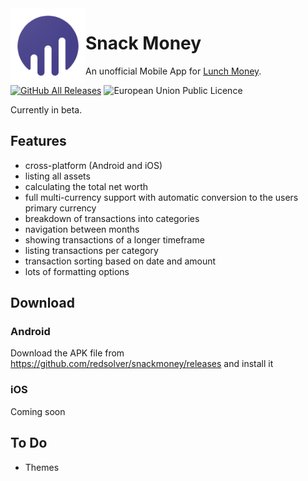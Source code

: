 <img align="left" width="120" height="120" src="https://github.com/redsolver/snackmoney/raw/main/assets/icon/transparent.png" alt="App Icon">

# Snack Money

An unofficial Mobile App for [Lunch Money](https://lunchmoney.app/).

[![GitHub All Releases](https://img.shields.io/github/downloads/redsolver/snackmoney/total?style=for-the-badge)](https://github.com/redsolver/snackmoney/releases)
![European Union Public Licence](https://img.shields.io/github/license/redsolver/snackmoney?style=for-the-badge)

Currently in beta.

## Features

- cross-platform (Android and iOS)
- listing all assets
- calculating the total net worth
- full multi-currency support with automatic conversion to the users primary currency
- breakdown of transactions into categories
- navigation between months
- showing transactions of a longer timeframe
- listing transactions per category
- transaction sorting based on date and amount
- lots of formatting options

## Download

### Android

Download the APK file from https://github.com/redsolver/snackmoney/releases and install it

### iOS

Coming soon

## To Do

- Themes
